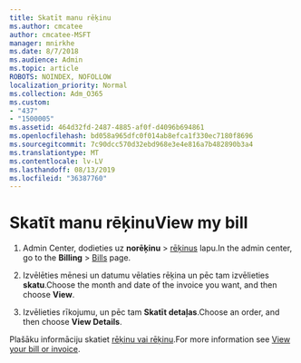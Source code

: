 ```yaml
---
title: Skatīt manu rēķinu
ms.author: cmcatee
author: cmcatee-MSFT
manager: mnirkhe
ms.date: 8/7/2018
ms.audience: Admin
ms.topic: article
ROBOTS: NOINDEX, NOFOLLOW
localization_priority: Normal
ms.collection: Adm_O365
ms.custom:
- "437"
- "1500005"
ms.assetid: 464d32fd-2487-4885-af0f-d4096b694861
ms.openlocfilehash: bd058a965dfc0f014ab8efca1f330ec7180f8696
ms.sourcegitcommit: 7c90dcc570d32ebd968e3e4e816a7b482890b3a4
ms.translationtype: MT
ms.contentlocale: lv-LV
ms.lasthandoff: 08/13/2019
ms.locfileid: "36387760"
---
```

# <a name="view-my-bill"></a><span data-ttu-id="bc5ee-102">Skatīt manu rēķinu</span><span class="sxs-lookup"><span data-stu-id="bc5ee-102">View my bill</span></span>

1. <span data-ttu-id="bc5ee-103">Admin Center, dodieties uz **norēķinu** \> [rēķinus](https://go.microsoft.com/fwlink/p/?linkid=848039) lapu.</span><span class="sxs-lookup"><span data-stu-id="bc5ee-103">In the admin center, go to the **Billing** \> [Bills](https://go.microsoft.com/fwlink/p/?linkid=848039) page.</span></span>

2. <span data-ttu-id="bc5ee-104">Izvēlēties mēnesi un datumu vēlaties rēķina un pēc tam izvēlieties **skatu**.</span><span class="sxs-lookup"><span data-stu-id="bc5ee-104">Choose the month and date of the invoice you want, and then choose **View**.</span></span>

3. <span data-ttu-id="bc5ee-105">Izvēlieties rīkojumu, un pēc tam **Skatīt detaļas**.</span><span class="sxs-lookup"><span data-stu-id="bc5ee-105">Choose an order, and then choose **View Details**.</span></span>

<span data-ttu-id="bc5ee-106">Plašāku informāciju skatiet [rēķinu vai rēķinu](https://docs.microsoft.com/en-us/office365/admin/subscriptions-and-billing/view-your-bill-or-invoice).</span><span class="sxs-lookup"><span data-stu-id="bc5ee-106">For more information see [View your bill or invoice](https://docs.microsoft.com/en-us/office365/admin/subscriptions-and-billing/view-your-bill-or-invoice).</span></span>